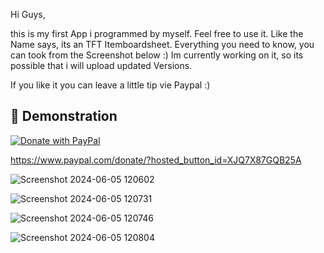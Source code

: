 Hi Guys,

this is my first App i programmed by myself. Feel free to use it.
Like the Name says, its an TFT Itemboardsheet. Everything you need to know, you can took from the Screenshot below :)
Im currently working on it, so its possible that i will upload updated Versions. 

If you like it you can leave a little tip vie Paypal :)
## :eyes: Demonstration

[![Donate with PayPal](https://raw.githubusercontent.com/AbuBakrAlKurdi/paypal-donate-button/master/paypal-donate-button.png)](https://www.paypal.com/donate/?hosted_button_id=XJQ7X87GQB25A
)


https://www.paypal.com/donate/?hosted_button_id=XJQ7X87GQB25A



![Screenshot 2024-06-05 120602](https://github.com/AbuBakrAlKurdi/TFT-Itemboard/assets/169247028/d8952aec-f7dc-435b-9af9-dccc6c6cbcc1)

![Screenshot 2024-06-05 120731](https://github.com/AbuBakrAlKurdi/TFT-Itemboard/assets/169247028/c19a335f-7854-40e8-999f-b2028c2751e8)

![Screenshot 2024-06-05 120746](https://github.com/AbuBakrAlKurdi/TFT-Itemboard/assets/169247028/964e9add-3ff5-4916-ab50-a22451ac07e7)

![Screenshot 2024-06-05 120804](https://github.com/AbuBakrAlKurdi/TFT-Itemboard/assets/169247028/f26248e1-114a-4c90-8162-03c764916b50)
